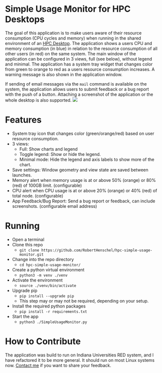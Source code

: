 # Simple Usage Monitor for HPC Desktops
The goal of this application is to make users aware of their resource consumption (CPU cycles and memory) when running in the shared environment of an [HPC Desktop](https://github.com/RobertHenschel/HPCDesktop). The application shows a users CPU and memory consumption (in blue) in relation to the resource consumption of all other users (in red) on the same system. The main window of the application can be configured in 3 views, full (see below), without legend and minimal. The application has a system tray widget that changes color from green to orange to red as a users resource consumption increases. A warning message is also shown in the application window.

If sending of email messages via the `mail` command is available on the system, the application allows users to submit feedback or a bug report with the push of a button. Attaching a screenshot of the application or the whole desktop is also supported.
<img src="https://github.com/user-attachments/assets/3a280068-3c33-4dd7-931f-89893c7d1b59" />


# Features
- System tray icon that changes color (green/orange/red) based on user resource consumption.
- 3 views:
  - Full: Show charts and legend
  - Toggle legend: Show or hide the legend.
  - Minimal mode: Hide the legend and axis labels to show more of the chart.
- Save settings: Window geometry and view state are saved between launches.
- Memory alert when memory usage is at or above 50% (orange) or 80% (red) of 100GB limit. (configurable)
- CPU alert when CPU usage is at or above 20% (orange) or 40% (red) of total node. (configurable)
- App Feedback/Bug Report: Send a bug report or feedback, can include screenshots. (configurable email address)

# Running
- Open a terminal
- Clone this repo
  - `git clone https://github.com/RobertHenschel/hpc-simple-usage-monitor.git`
- Change into the repo directory
  - `cd hpc-simple-usage-monitor/`
- Create a python virtual environment
  - `python3 -m venv ./venv`
- Activate the environment
  - `source ./venv/bin/activate`
- Upgrade pip
  - `pip install --upgrade pip`
  - This step may or may not be required, depending on your setup. 
- Install the required python packages
  - `pip install -r requirements.txt`
- Start the app
  - `python3 ./SimpleUsageMonitor.py`

# How to Contribute
The application was build to run on Indiana Universities RED system, and I have refactored it to be more general. It should run on most Linux systems now. [Contact me](https://github.com/RobertHenschel) if you want to share your feedback.


